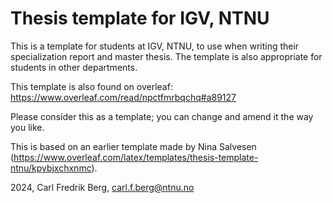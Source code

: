 # Thesis template for IGV, NTNU #

This is a template for students at IGV, NTNU, to use when writing their specialization report and master thesis. The template is also appropriate for students in other departments.

This template is also found on overleaf:
https://www.overleaf.com/read/npctfmrbqchq#a89127

Please consider this as a template; you can change and amend it the way you like.

This is based on an earlier template made by Nina Salvesen (https://www.overleaf.com/latex/templates/thesis-template-ntnu/kpybjxchxnmc).

2024, Carl Fredrik Berg, carl.f.berg@ntnu.no
